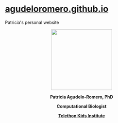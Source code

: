 # [agudeloromero.github.io](https://github.com/agudeloromero)
Patricia's personal website

<p align="center"> <img width="200" src="Patricia_photo_blue.jpg" alt=""> </p>
<p align="center"> <strong> Patricia Agudelo-Romero, PhD </strong></p>
<p align="center"> <strong> Computational Biologist </strong></p>
<p align="center"> <a href="https://www.telethonkids.org.au"> <strong> Telethon Kids Institute </strong> </a></p>
